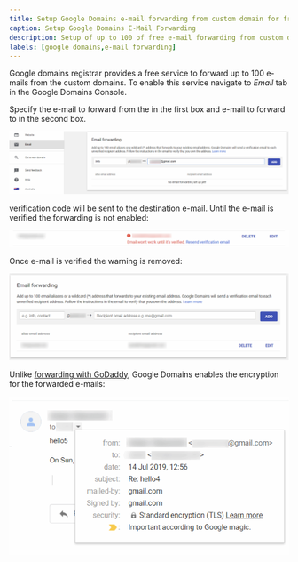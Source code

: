 ```yaml
---
title: Setup Google Domains e-mail forwarding from custom domain for free 
caption: Setup Google Domains E-Mail Forwarding
description: Setup of up to 100 of free e-mail forwarding from custom domain using Google Domains
labels: [google domains,e-mail forwarding]
---
```

Google domains registrar provides a free service to forward up to 100 e-mails from the custom domains. To enable this service navigate to *Email* tab in the Google Domains Console.

Specify the e-mail to forward from the in the first box and e-mail to forward to in the second box.

![Add new E-Mail forwarding](email-forwarding.png)

verification code will be sent to the destination e-mail. Until the e-mail is verified the forwarding is not enabled:

![Pending for e-Mail forwarding verification](email-verification.png)

Once e-mail is verified the warning is removed:

![Validated E-Mail forwarding record](email-verified.png)

Unlike [forwarding with GoDaddy](/hosting/email/godaddy-email-forwarding/), Google Domains enables the encryption for the forwarded e-mails:

![Received e-mail with encryption](secure-email.png)